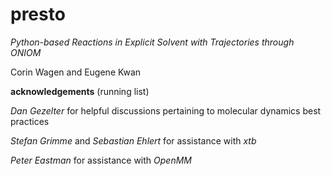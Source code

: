 # presto

*Python-based Reactions in Explicit Solvent with Trajectories through ONIOM*

Corin Wagen and Eugene Kwan


**acknowledgements** (running list)

_Dan Gezelter_ for helpful discussions pertaining to molecular dynamics best practices

_Stefan Grimme_ and _Sebastian Ehlert_ for assistance with *xtb*

_Peter Eastman_ for assistance with *OpenMM*
